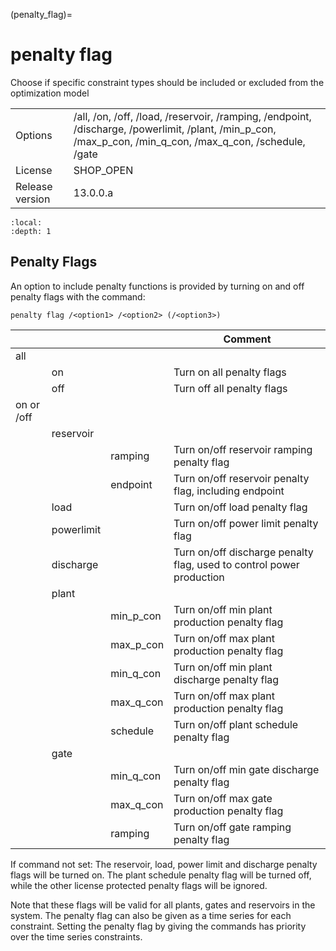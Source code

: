 (penalty_flag)=
# penalty flag
Choose if specific constraint types should be included or excluded from the optimization model

|   |   |
|---|---|
|Options|/all, /on, /off, /load, /reservoir, /ramping, /endpoint, /discharge, /powerlimit, /plant, /min_p_con, /max_p_con, /min_q_con, /max_q_con, /schedule, /gate|
|License|SHOP_OPEN|
|Release version|13.0.0.a|

```{contents}
:local:
:depth: 1
```

## Penalty Flags
An option to include penalty functions is provided by turning on and off penalty flags with the command:
```
penalty flag /<option1> /<option2> (/<option3>)
```

|<option1>|<option2>|<option3>|Comment|
|---|---|---|---|
|all||||			
||on||Turn on all penalty flags|
||off||Turn off all penalty flags|
|on or /off||||
||reservoir|||
|||ramping|Turn on/off reservoir ramping penalty flag|
|||endpoint|Turn on/off reservoir penalty flag, including endpoint|
||load||Turn on/off load penalty flag|
||powerlimit||Turn on/off power limit penalty flag|
||discharge||Turn on/off discharge penalty flag, used to control power production|
||plant|||
|||min_p_con|Turn on/off min plant production penalty flag|
|||max_p_con|Turn on/off max plant production penalty flag|
|||min_q_con|Turn on/off min plant discharge penalty flag|
|||max_q_con|Turn on/off max plant production penalty flag|
|||schedule|Turn on/off plant schedule penalty flag|
||gate|||
|||min_q_con|Turn on/off min gate discharge penalty flag|
|||max_q_con|Turn on/off max gate production penalty flag|
|||ramping|Turn on/off gate ramping penalty flag|

If command not set: The reservoir, load, power limit and discharge penalty flags will be turned on. The plant schedule penalty flag will be turned off, while the other license protected penalty flags will be ignored.

Note that these flags will be valid for all plants, gates and reservoirs in the system. The penalty flag can also be given as a time series for each constraint. Setting the penalty flag by giving the commands has priority over the time series constraints.



